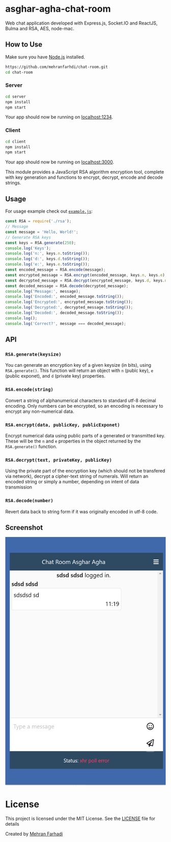 # asghar-agha-chat-room

Web chat application developed with Express.js, Socket.IO and ReactJS, Bulma and RSA, AES, node-mac.

## How to Use

Make sure you have [Node.js](http://nodejs.org/) installed.

```sh
https://github.com/mehranfarhdi/chat-room.git
cd chat-room
```

### Server

```sh
cd server
npm install
npm start
```

Your app should now be running on [localhost:1234](http://localhost:1234/).

### Client

```sh
cd client
npm install
npm start
```

Your app should now be running on [localhost:3000](http://localhost:3000/).

This module provides a JavaScript RSA algorithm encryption tool, complete with key generation and functions to encrypt, decrypt, encode and decode strings.

## Usage

For usage example check out [`example.js`](./example.js):

```js
const RSA = require('./rsa');
// Message
const message = 'Hello, World!';
// Generate RSA keys
const keys = RSA.generate(250);
console.log('Keys');
console.log('n:', keys.n.toString());
console.log('d:', keys.d.toString());
console.log('e:', keys.e.toString());
const encoded_message = RSA.encode(message);
const encrypted_message = RSA.encrypt(encoded_message, keys.n, keys.e);
const decrypted_message = RSA.decrypt(encrypted_message, keys.d, keys.n);
const decoded_message = RSA.decode(decrypted_message);
console.log('Message:', message);
console.log('Encoded:', encoded_message.toString());
console.log('Encrypted:', encrypted_message.toString());
console.log('Decrypted:', decrypted_message.toString());
console.log('Decoded:', decoded_message.toString());
console.log();
console.log('Correct?', message === decoded_message);
```

## API

### `RSA.generate(keysize)`

You can generate an encryption key of a given keysize (in bits), using `RSA.generate()`. This function will return an object with `n` (publc key), `e` (public exponet), and `d` (private key) properties.

### `RSA.encode(string)`

Convert a string of alphanumerical characters to standard utf-8 decimal encoding. Only numbers can be encrypted, so an encoding is necessary to encrypt any non-numerical data.

### `RSA.encrypt(data, publicKey, publicExponet)`

Encrypt numerical data using public parts of a generated or transmitted key. These will be the `n` and `e` properties in the object returned by the `RSA.generate()` function.

### `RSA.decrypt(text, privateKey, publicKey)`

Using the private part of the encryption key (which should not be transfered via network), decrypt a cipher-text string of numerals. Will return an encoded string or simply a number, depending on intent of data transmission

### `RSA.decode(number)`

Revert data back to string form if it was originally encoded in utf-8 code.


## Screenshot
![user](https://github.com/mehranfarhdi/chat-room/blob/main/sample.PNG)


# License
This project is licensed under the MIT License. See the [LICENSE](LICENSE) file for details

Created by [Mehran Farhadi](https://www.linkedin.com/in/mehran-farhadi-312154199/)
